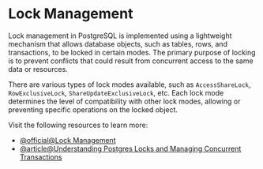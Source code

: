 # Lock Management

Lock management in PostgreSQL is implemented using a lightweight mechanism that allows database objects, such as tables, rows, and transactions, to be locked in certain modes. The primary purpose of locking is to prevent conflicts that could result from concurrent access to the same data or resources.

There are various types of lock modes available, such as `AccessShareLock`, `RowExclusiveLock`, `ShareUpdateExclusiveLock`, etc. Each lock mode determines the level of compatibility with other lock modes, allowing or preventing specific operations on the locked object.

Visit the following resources to learn more:

- [@official@Lock Management](https://www.postgresql.org/docs/current/runtime-config-locks.html)
- [@article@Understanding Postgres Locks and Managing Concurrent Transactions](https://medium.com/@sonishubham65/understanding-postgres-locks-and-managing-concurrent-transactions-1ededce53d59)